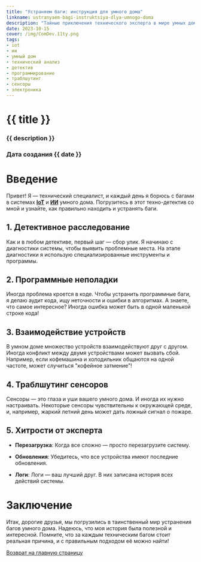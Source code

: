 ```yaml
---
title: "Устраняем баги: инструкция для умного дома"
linkname: ustranyaem-bagi-instruktsiya-dlya-umnogo-doma
description: "Тайные приключения технического эксперта в мире умных домов, ИИ и IoT."
date: 2023-10-15
cover: /img/ComDev.11ty.png
tags: 
- iot
- ии
- умный дом
- технический анализ
- детектив
- программирование
- траблшутинг
- сенсоры
- электроника
---
```


# {{ title }}
### {{ description }}
### Дата создания {{ date }}

# Введение

Привет! Я — технический специалист, и каждый день я борюсь с багами в системах **[IoT](/)** и **[ИИ](/)** умного дома. Погрузитесь в этот техно-детектив со мной и узнайте, как правильно находить и устранять баги.

## 1. Детективное расследование

Как и в любом детективе, первый шаг — сбор улик. Я начинаю с диагностики системы, чтобы выявить проблемные места. На этапе диагностики я использую специализированные инструменты и программы.

## 2. Программные неполадки

Иногда проблема кроется в коде. Чтобы устранить программные баги, я делаю аудит кода, ищу неточности и ошибки в алгоритмах. А знаете, что самое интересное? Иногда ошибка может быть в одной маленькой строке кода!

## 3. Взаимодействие устройств

В умном доме множество устройств взаимодействуют друг с другом. Иногда конфликт между двумя устройствами может вызвать сбой. Например, если кофемашина и холодильник общаются на одной частоте, может случиться "кофейное затмение"!

## 4. Траблшутинг сенсоров

Сенсоры — это глаза и уши вашего умного дома. И иногда их нужно настраивать. Некоторые сенсоры чувствительны к окружающей среде, и, например, жаркий летний день может дать ложный сигнал о пожаре.

## 5. Хитрости от эксперта

- **Перезагрузка**: Когда все сложно — просто перезагрузите систему.
  
- **Обновления**: Убедитесь, что все устройства имеют последние обновления.

- **Логи**: Логи — ваш лучший друг. В них записана история всех действий системы.

# Заключение

Итак, дорогие друзья, мы погрузились в таинственный мир устранения багов умного дома. Надеюсь, что моя история была полезной и интересной. Помните, что за каждым техническим багом стоит реальная причина, и с правильным подходом её можно найти!

[Возврат на главную страницу](/)